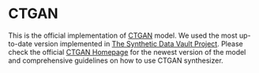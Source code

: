 # CTGAN
This is the official implementation of [CTGAN](https://arxiv.org/abs/1907.00503) model. We used the most up-to-date  version implemented in [The Synthetic Data Vault Project](https://sdv.dev/). Please check the official [CTGAN Homepage](https://github.com/sdv-dev/CTGAN) for the newest version of the model and comprehensive guidelines on how to use CTGAN synthesizer. 